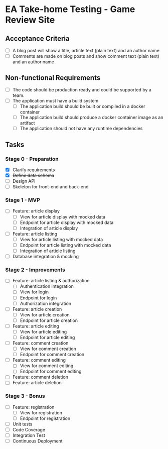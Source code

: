 # EA Take-home Testing - Game Review Site

## Acceptance Criteria

- [ ] A blog post will show a title, article text (plain text) and an author name
- [ ] Comments are made on blog posts and show comment text (plain text) and an author name

## Non-functional Requirements

- [ ] The code should be production ready and could be supported by a team.
- [ ] The application must have a build system
  - [ ] The application build should be built or compiled in a docker container
  - [ ] The application build should produce a docker container image as an artifact
  - [ ] The application should not have any runtime dependencies

## Tasks

### Stage 0 - Preparation

- [X] ~~Clarify requirements~~
- [X] ~~Define data schema~~
- [ ] Design API
- [ ] Skeleton for front-end and back-end

### Stage 1 - MVP

- [ ] Feature: article display
  - [ ] View for article display with mocked data
  - [ ] Endpoint for article display with mocked data
  - [ ] Integration of article display
- [ ] Feature: article listing
  - [ ] View for article listing with mocked data
  - [ ] Endpoint for article listing with mocked data
  - [ ] Integration of article listing
- [ ] Database integration & mocking

### Stage 2 - Improvements

- [ ] Feature: article listing & authorization
  - [ ] Authentication integration
  - [ ] View for login
  - [ ] Endpoint for login
  - [ ] Authorization integration
- [ ] Feature: article creation
  - [ ] View for article creation
  - [ ] Endpoint for article creation
- [ ] Feature: article editing
  - [ ] View for article editing
  - [ ] Endpoint for article editing
- [ ] Feature: comment creation
  - [ ] View for comment creation
  - [ ] Endpoint for comment creation
- [ ] Feature: comment editing
  - [ ] View for comment editing
  - [ ] Endpoint for comment editing
- [ ] Feature: comment deletion
- [ ] Feature: article deletion

### Stage 3 - Bonus

- [ ] Feature: registration
  - [ ] View for registration
  - [ ] Endpoint for registration
- [ ] Unit tests
- [ ] Code Coverage
- [ ] Integration Test
- [ ] Continuous Deployment
